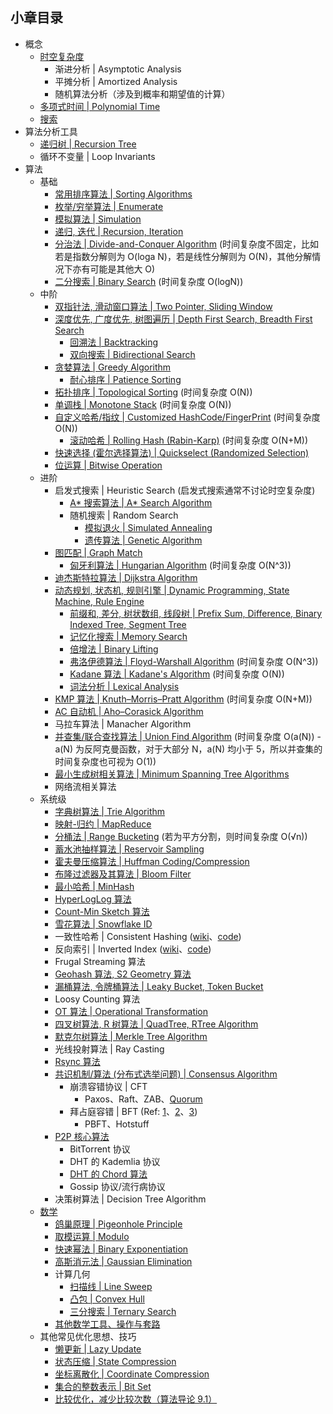## 小章目录
  
- 概念
  - [时空复杂度](./时空复杂度.md)
    - 渐进分析 | Asymptotic Analysis
    - 平摊分析 | Amortized Analysis
    - 随机算法分析（涉及到概率和期望值的计算）
  - [多项式时间 | Polynomial Time](./多项式时间.md)
  - [搜索](./搜索.md)
- 算法分析工具
  - [递归树 | Recursion Tree](./递归树.md)
  - 循环不变量 | Loop Invariants
- 算法
  - 基础
    - [常用排序算法 | Sorting Algorithms](./Common%20Sorts/README.md)
    - [枚举/穷举算法 | Enumerate](./枚举(穷举)算法.md)
    - [模拟算法 | Simulation](./模拟算法.md)
    - [递归, 迭代 | Recursion, Iteration](./递归与迭代.md)
    - [分治法 | Divide-and-Conquer Algorithm](./分治法.md) (时间复杂度不固定，比如若是指数分解则为 O(loga N)，若是线性分解则为 O(N)，其他分解情况下亦有可能是其他大 O)
    - [二分搜索 | Binary Search](./二分搜索.md) (时间复杂度 O(logN))
  - 中阶
    - [双指针法, 滑动窗口算法 | Two Pointer, Sliding Window](./双指针法与滑动窗口算法.md)
    - [深度优先, 广度优先, 树图遍历 | Depth First Search, Breadth First Search](./树图遍历.md)
      - [回溯法 | Backtracking](./NQueen.java)
      - [双向搜索 | Bidirectional Search](https://oi-wiki.org/search/bidirectional/)
    - [贪婪算法 | Greedy Algorithm](./贪婪算法.md)
      - [耐心排序 | Patience Sorting](./耐心排序.md)
    - [拓扑排序 | Topological Sorting](./拓扑排序.md) (时间复杂度 O(N))
    - [单调栈 | Monotone Stack](./单调栈.md) (时间复杂度 O(N))
    - [自定义哈希/指纹 | Customized HashCode/FingerPrint](./自定义哈希指纹.md) (时间复杂度 O(N))
      - [滚动哈希 | Rolling Hash (Rabin-Karp)](./滚动哈希.md) (时间复杂度 O(N+M))
    - [快速选择 (霍尔选择算法) | Quickselect (Randomized Selection)](./快速选择.md)
    - [位运算 | Bitwise Operation](./位运算.md)
  - 进阶
    - 启发式搜索 | Heuristic Search (启发式搜索通常不讨论时空复杂度)
      - [A&ast; 搜索算法 | A&ast; Search Algorithm](./A*搜索算法.md)
      - 随机搜索 | Random Search
        - [模拟退火 | Simulated Annealing](./模拟退火.md)
        - [遗传算法 | Genetic Algorithm](https://zhuanlan.zhihu.com/p/100337680)
    - [图匹配 | Graph Match](./图匹配.md)
      - [匈牙利算法 | Hungarian Algorithm](./匈牙利算法.md) (时间复杂度 O(N^3))
    - [迪杰斯特拉算法 | Dijkstra Algorithm](./Dijkstra算法.md)
    - [动态规划, 状态机, 规则引擎 | Dynamic Programming, State Machine, Rule Engine](./动态规划与状态机.md)
      - [前缀和, 差分, 树状数组, 线段树 | Prefix Sum, Difference, Binary Indexed Tree, Segment Tree](./前缀和与差分.md)
      - [记忆化搜索 | Memory Search](./记忆化搜索.md)
      - [倍增法 | Binary Lifting](./倍增法.md)
      - [弗洛伊德算法 | Floyd-Warshall Algorithm](./弗洛伊德算法.md) (时间复杂度 O(N^3))
      - [Kadane 算法 | Kadane's Algorithm](./Kadane算法.md) (时间复杂度 O(N))
      - [词法分析 | Lexical Analysis](https://zh.wikipedia.org/wiki/%E8%AF%8D%E6%B3%95%E5%88%86%E6%9E%90)
    - [KMP 算法 | Knuth–Morris–Pratt Algorithm](./KMP算法.md) (时间复杂度 O(N+M))
    - [AC 自动机 | Aho–Corasick Algorithm](./AC自动机.md)
    - 马拉车算法 | Manacher Algorithm
    - [并查集/联合查找算法 | Union Find Algorithm](./并查集与联合查找算法.md) (时间复杂度 O(a(N)) - a(N) 为反阿克曼函数，对于大部分 N，a(N) 均小于 5，所以并查集的时间复杂度也可视为 O(1))
    - [最小生成树相关算法 | Minimum Spanning Tree Algorithms](./../Common%20Data%20Structure%20and%20Data%20Type/Data%20Structure%20Implementation/MinimumSpanningTree/README.md)
    - 网络流相关算法
  - 系统级
    - [字典树算法 | Trie Algorithm](./../Common%20Data%20Structure%20and%20Data%20Type/Data%20Structure%20Implementation/Trie/README.md)
    - [映射-归约 | MapReduce](../Leetcode%20Practices/system%20design/System%20Design%20Fundamentals.md)
    - [分桶法 | Range Bucketing](./分桶法.md) (若为平方分割，则时间复杂度 O(√n))
    - [蓄水池抽样算法 | Reservoir Sampling](./蓄水池抽样算法.md)
    - [霍夫曼压缩算法 | Huffman Coding/Compression](./霍夫曼压缩算法.md)
    - [布隆过滤器及其算法 | Bloom Filter](./布隆过滤器及其算法.md)
    - [最小哈希 | MinHash](https://en.wikipedia.org/wiki/MinHash)
    - [HyperLogLog 算法](./HyperLogLog.md)
    - [Count-Min Sketch 算法](./Count-Min-Sketch.md)
    - [雪花算法 | Snowflake ID](./雪花算法.md)
    - 一致性哈希 | Consistent Hashing ([wiki](./../Leetcode%20Practices/system%20design/一致性哈希.md)、[code](../Leetcode%20Practices/object%20oriented%20design/other%20practices/consistent%20hash/README.md))
    - 反向索引 | Inverted Index ([wiki](../Leetcode%20Practices/system%20design/README.md)、[code](../Leetcode%20Practices/object%20oriented%20design/other%20practices/inverted%20index/InvertedIndex.java))
    - Frugal Streaming 算法
    - [Geohash 算法, S2 Geometry 算法](../Leetcode%20Practices/system%20design/README.md)
    - [漏桶算法, 令牌桶算法 | Leaky Bucket, Token Bucket](../Leetcode%20Practices/system%20design/README.md)
    - Loosy Counting 算法
    - [OT 算法 | Operational Transformation](../Leetcode%20Practices/system%20design/README.md)
    - [四叉树算法, R 树算法 | QuadTree, RTree Algorithm](./QuadTree-RTree-算法.md)
    - [默克尔树算法 | Merkle Tree Algorithm](https://en.wikipedia.org/wiki/Merkle_tree)
    - 光线投射算法 | Ray Casting
    - [Rsync 算法](https://zh.wikipedia.org/zh-cn/Rsync#%E6%BC%94%E7%AE%97%E6%B3%95)
    - [共识机制/算法 (分布式选举问题) | Consensus Algorithm](../Leetcode%20Practices/system%20design/System%20Design%20Fundamentals.md)
      - 崩溃容错协议 | CFT
        - Paxos、Raft、ZAB、[Quorum](./Quorum算法.md)
      - 拜占庭容错 | BFT (Ref: [1](https://www.bilibili.com/read/cv14498545)、[2](https://cloud.tencent.com/developer/news/580379)、[3](https://learnku.com/articles/56919))
        - PBFT、Hotstuff
    - [P2P 核心算法](../Leetcode%20Practices/system%20design/System%20Design%20Fundamentals.md)
      - BitTorrent 协议
      - DHT 的 Kademlia 协议
      - [DHT 的 Chord 算法](https://en.wikipedia.org/wiki/Chord_(peer-to-peer))
      - Gossip 协议/流行病协议
    - 决策树算法 | Decision Tree Algorithm
  - [数学](../Computer%20Science%20Maths/README.md)
    - [鸽巢原理 | Pigeonhole Principle](./鸽巢原理.md)
    - [取模运算 | Modulo](./取模运算.md)
    - [快速幂法 | Binary Exponentiation](../Tool%20Sets/Math.java)
    - [高斯消元法 | Gaussian Elimination](./高斯消元法.md)
    - 计算几何
      - [扫描线 | Line Sweep](./扫描线.md)
      - [凸包 | Convex Hull](./凸包.md)
      - [三分搜索 | Ternary Search](https://www.cnblogs.com/PJQOOO/p/4161891.html)
    - [其他数学工具、操作与套路](../Tool%20Sets/Math.java)
  - 其他常见优化思想、技巧
    - [懒更新 | Lazy Update](./懒更新.md)
    - [状态压缩 | State Compression](../Tool%20Sets/StateCompression.java)
    - [坐标离散化 | Coordinate Compression](./坐标离散化.md)
    - [集合的整数表示 | Bit Set](./集合的整数表示.md)
    - [比较优化，减少比较次数（算法导论 9.1）](./../Leetcode%20Practices/algorithms/easy/1491%20Average%20Salary%20Excluding%20the%20Minimum%20and%20Maximum%20Salary.java)  
